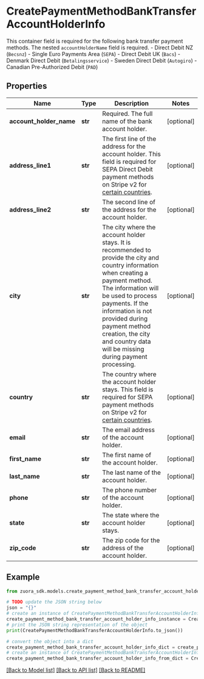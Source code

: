 # CreatePaymentMethodBankTransferAccountHolderInfo

This container field is required for the following bank transfer payment methods. The nested `accountHolderName` field is required.   - Direct Debit NZ (`Becsnz`)   - Single Euro Payments Area (`SEPA`)   - Direct Debit UK (`Bacs`)   - Denmark Direct Debit (`Betalingsservice`)   - Sweden Direct Debit (`Autogiro`)   - Canadian Pre-Authorized Debit (`PAD`) 

## Properties

Name | Type | Description | Notes
------------ | ------------- | ------------- | -------------
**account_holder_name** | **str** | Required.  The full name of the bank account holder.  | [optional] 
**address_line1** | **str** | The first line of the address for the account holder.  This field is required for SEPA Direct Debit payment methods on Stripe v2 for [certain countries](https://stripe.com/docs/payments/sepa-debit/set-up-payment?platform&#x3D;web#web-submit-payment-method).  | [optional] 
**address_line2** | **str** | The second line of the address for the account holder.   | [optional] 
**city** | **str** | The city where the account holder stays.  It is recommended to provide the city and country information when creating a payment method. The information will be used to process payments. If the information is not provided during payment method creation, the city and country data will be missing during payment processing.  | [optional] 
**country** | **str** | The country where the account holder stays.  This field is required for SEPA payment methods on Stripe v2 for [certain countries](https://stripe.com/docs/payments/sepa-debit/set-up-payment?platform&#x3D;web#web-submit-payment-method).  | [optional] 
**email** | **str** | The email address of the account holder.  | [optional] 
**first_name** | **str** | The first name of the account holder.  | [optional] 
**last_name** | **str** | The last name of the account holder.  | [optional] 
**phone** | **str** | The phone number of the account holder.  | [optional] 
**state** | **str** | The state where the account holder stays.  | [optional] 
**zip_code** | **str** | The zip code for the address of the account holder.  | [optional] 

## Example

```python
from zuora_sdk.models.create_payment_method_bank_transfer_account_holder_info import CreatePaymentMethodBankTransferAccountHolderInfo

# TODO update the JSON string below
json = "{}"
# create an instance of CreatePaymentMethodBankTransferAccountHolderInfo from a JSON string
create_payment_method_bank_transfer_account_holder_info_instance = CreatePaymentMethodBankTransferAccountHolderInfo.from_json(json)
# print the JSON string representation of the object
print(CreatePaymentMethodBankTransferAccountHolderInfo.to_json())

# convert the object into a dict
create_payment_method_bank_transfer_account_holder_info_dict = create_payment_method_bank_transfer_account_holder_info_instance.to_dict()
# create an instance of CreatePaymentMethodBankTransferAccountHolderInfo from a dict
create_payment_method_bank_transfer_account_holder_info_from_dict = CreatePaymentMethodBankTransferAccountHolderInfo.from_dict(create_payment_method_bank_transfer_account_holder_info_dict)
```
[[Back to Model list]](../README.md#documentation-for-models) [[Back to API list]](../README.md#documentation-for-api-endpoints) [[Back to README]](../README.md)


